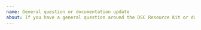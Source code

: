 ```yaml
---
name: General question or documentation update
about: If you have a general question around the DSC Resource Kit or documentation update for the DSC Resource Kit.
---
```

